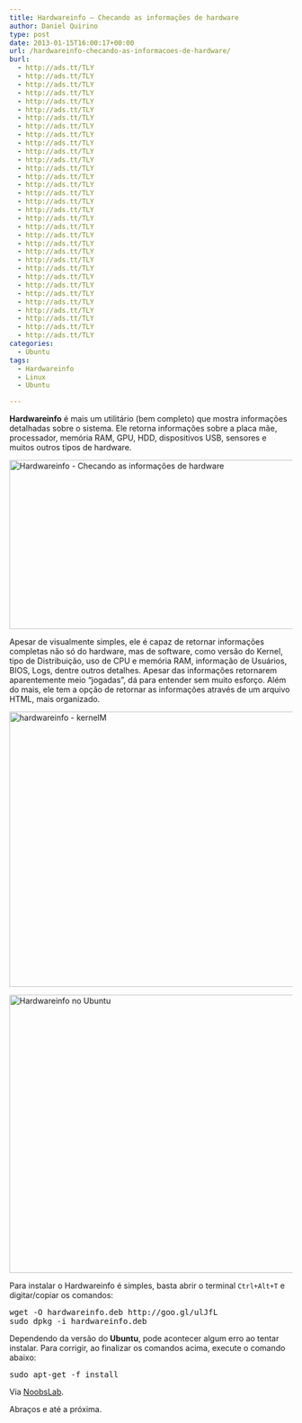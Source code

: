 ```yaml
---
title: Hardwareinfo – Checando as informações de hardware
author: Daniel Quirino
type: post
date: 2013-01-15T16:00:17+00:00
url: /hardwareinfo-checando-as-informacoes-de-hardware/
burl:
  - http://ads.tt/TLY
  - http://ads.tt/TLY
  - http://ads.tt/TLY
  - http://ads.tt/TLY
  - http://ads.tt/TLY
  - http://ads.tt/TLY
  - http://ads.tt/TLY
  - http://ads.tt/TLY
  - http://ads.tt/TLY
  - http://ads.tt/TLY
  - http://ads.tt/TLY
  - http://ads.tt/TLY
  - http://ads.tt/TLY
  - http://ads.tt/TLY
  - http://ads.tt/TLY
  - http://ads.tt/TLY
  - http://ads.tt/TLY
  - http://ads.tt/TLY
  - http://ads.tt/TLY
  - http://ads.tt/TLY
  - http://ads.tt/TLY
  - http://ads.tt/TLY
  - http://ads.tt/TLY
  - http://ads.tt/TLY
  - http://ads.tt/TLY
  - http://ads.tt/TLY
  - http://ads.tt/TLY
  - http://ads.tt/TLY
  - http://ads.tt/TLY
  - http://ads.tt/TLY
  - http://ads.tt/TLY
  - http://ads.tt/TLY
  - http://ads.tt/TLY
categories:
  - Ubuntu
tags:
  - Hardwareinfo
  - Linux
  - Ubuntu

---
```

**Hardwareinfo** é mais um utilitário (bem completo) que mostra informações detalhadas sobre o sistema. Ele retorna informações sobre a placa mãe, processador, memória RAM, GPU, HDD, dispositivos USB, sensores e muitos outros tipos de hardware.

<a href="http://www.ubuntero.com.br/?attachment_id=4441" rel="lightbox"><img class="wp-image-4441 aligncenter" title="Hardwareinfo - Checando as informações de hardware" alt="Hardwareinfo - Checando as informações de hardware" src="http://www.ubuntero.com.br/wp-content/uploads/2013/01/detail-hardwareinfo.png" width="549" height="301" /></a>

Apesar de visualmente simples, ele é capaz de retornar informações completas não só do hardware, mas de software, como versão do Kernel, tipo de Distribuição, uso de CPU e memória RAM, informação de Usuários, BIOS, Logs, dentre outros detalhes. Apesar das informações retornarem aparentemente meio &#8220;jogadas&#8221;, dá para entender sem muito esforço. Além do mais, ele tem a opção de retornar as informações através de um arquivo HTML, mais organizado.

<a href="http://www.ubuntero.com.br/?attachment_id=4444" rel="lightbox"><img class=" wp-image-4444 aligncenter" title="hardwareinfo - kernelM" alt="hardwareinfo - kernelM" src="http://www.ubuntero.com.br/wp-content/uploads/2013/01/hardwareinfo-kernelM.png" width="542" height="490" /></a>

<a href="http://www.ubuntero.com.br/?attachment_id=4445" rel="lightbox"><img class=" wp-image-4445 aligncenter" title="Hardwareinfo no Ubuntu" alt="Hardwareinfo no Ubuntu" src="http://www.ubuntero.com.br/wp-content/uploads/2013/01/hardwareinfo.png" width="542" height="495" /></a>

Para instalar o Hardwareinfo é simples, basta abrir o terminal `Ctrl+Alt+T` e digitar/copiar os comandos:

<pre class="brush:shell">wget -O hardwareinfo.deb http://goo.gl/ulJfL
sudo dpkg -i hardwareinfo.deb</pre>

Dependendo da versão do **Ubuntu**, pode acontecer algum erro ao tentar instalar. Para corrigir, ao finalizar os comandos acima, execute o comando abaixo:

<pre class="brush:shell">sudo apt-get -f install</pre>

Via <a href="http://www.noobslab.com/2013/01/new-hardwareinfo-utility-for.html" target="_blank" rel="nofollow">NoobsLab</a>.

Abraços e até a próxima.